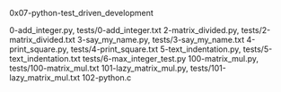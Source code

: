 0x07-python-test_driven_development

0-add_integer.py, tests/0-add_integer.txt
2-matrix_divided.py, tests/2-matrix_divided.txt
3-say_my_name.py, tests/3-say_my_name.txt
4-print_square.py, tests/4-print_square.txt
5-text_indentation.py, tests/5-text_indentation.txt
tests/6-max_integer_test.py
100-matrix_mul.py, tests/100-matrix_mul.txt
101-lazy_matrix_mul.py, tests/101-lazy_matrix_mul.txt
102-python.c
